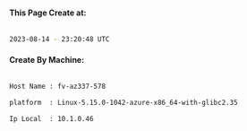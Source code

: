 
   
#### This Page Create at:

```bash

2023-08-14 - 23:20:48 UTC

```

#### Create By Machine:

```bash

Host Name : fv-az337-578

platform  : Linux-5.15.0-1042-azure-x86_64-with-glibc2.35

Ip Local  : 10.1.0.46

```

